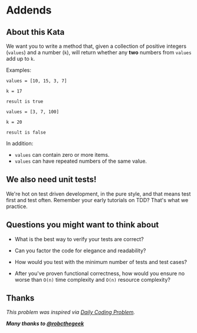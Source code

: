 # Addends

## About this Kata ##

We want you to write a method that, given a collection of positive integers (``values``) and a number (``k``), will return whether any **two** numbers from ``values`` add up to ``k``.


Examples:

```
values = [10, 15, 3, 7]

k = 17

result is true

```


```
values = [3, 7, 100]

k = 20

result is false

```


In addition:

* ``values`` can contain zero or more items.
* ``values`` can have repeated numbers of the same value.


## We also need unit tests!

We're hot on test driven development, in the pure style, and that means test first and test often. Remember your early tutorials on TDD? That's what we practice.


## Questions you might want to think about

* What is the best way to verify your tests are correct?

* Can you factor the code for elegance and readability?

* How would you test with the minimum number of tests and test cases?

* After you've proven functional correctness, how would you ensure no worse than ``O(n)`` time complexity and ``O(n)`` resource complexity? 


## Thanks

_This problem was inspired via [Daily Coding Problem](https://www.dailycodingproblem.com/)._

***Many thanks to [@robcthegeek](https://github.com/robcthegeek)***
